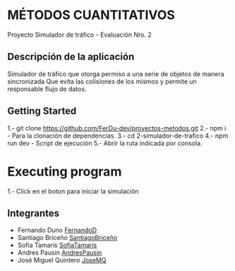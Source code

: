 # MÉTODOS CUANTITATIVOS

Proyecto Simulador de tráfico - Evaluación Nro. 2 

## Descripción de la aplicación

Simulador de tráfico que otorga permiso a una serie de objetos de manera sincronizada
Que evita las colisiones de los mismos y permite un responsable flujo de datos.

## Getting Started

1.- git clone https://github.com/FerDu-dev/proyectos-metodos.git
2.- npm i - Para la clonación de dependencias.
3.- cd 2-simulador-de-trafico
4.- npm run dev - Script de ejecución
5.- Abrir la ruta indicada por consola.
# Executing program

1.- Click en el boton para iniciar la simulación
## Integrantes

- Fernando Duno [FernandoD](https://github.com/FerDu-dev)
- Santiago Briceño [SantiagoBriceño](https://github.com/SantiagoBriceno)
- Sofia Tamaris [SofiaTamaris](https://github.com/Sofiatamaris)
- Andres Pausín [AndresPausin](https://github.com/andrespausin)
- José Miguel Quintero [JoseMQ](https://github.com/Josemq24)